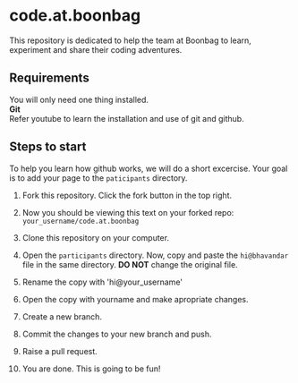 # code.at.boonbag
This repository is dedicated to help the team at Boonbag to learn, experiment and share their coding adventures.

## Requirements
You will only need one thing installed. <br />
  **Git**<br />
  Refer youtube to learn the installation and use of git and github.

## Steps to start

  To help you learn how github works, we will do a short excercise. Your goal is to add your page to the `paticipants` directory.

  01. Fork this repository. Click the fork button in the top right.

  02. Now you should be viewing this text on your forked repo:
  `your_username/code.at.boonbag`

  03. Clone this repository on your computer.

  04. Open the `participants` directory. Now, copy and paste the `hi@bhavandar` file in the same directory. **DO NOT** change the original file.

  05. Rename the copy with 'hi@your_username' 

  06. Open the copy with yourname and make apropriate changes.

  07. Create a new branch.

  08. Commit the changes to your new branch and push.

  09. Raise a pull request. 

  10. You are done. This is going to be fun!
